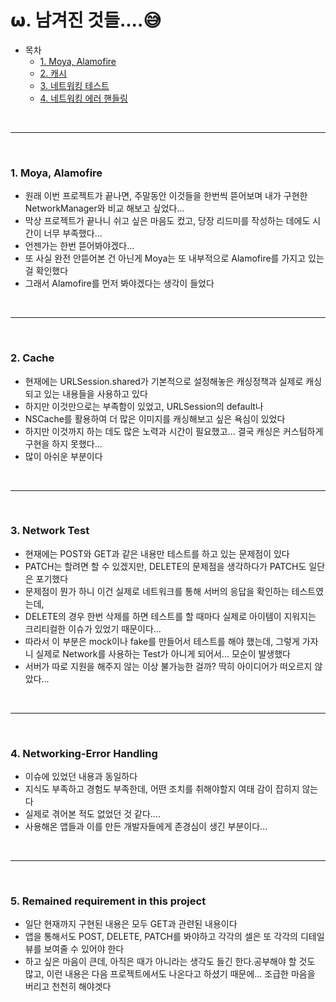 # 𝞈. 남겨진 것들....😅

* 목차
    * [1. Moya, Alamofire](#1-moya-alamofire)
    * [2. 캐시](#2-cache)
    * [3. 네트워킹 테스트](#3-network-test)
    * [4. 네트워킹 에러 핸들링](#4-networking-error-handling)

<br>

---

<br>

### 1. Moya, Alamofire
* 원래 이번 프로젝트가 끝나면, 주말동안 이것들을 한번씩 뜯어보며 내가 구현한 NetworkManager와 비교 해보고 싶었다...
* 막상 프로젝트가 끝나니 쉬고 싶은 마음도 컸고, 당장 리드미를 작성하는 데에도 시간이 너무 부족했다...
* 언젠가는 한번 뜯어봐야겠다...
* 또 사실 완전 안뜯어본 건 아닌게 Moya는 또 내부적으로 Alamofire를 가지고 있는 걸 확인했다
* 그래서 Alamofire를 먼저 봐야겠다는 생각이 들었다

<br>

---

<br>

### 2. Cache
* 현재에는 URLSession.shared가 기본적으로 설정해놓은 캐싱정책과 실제로 캐싱되고 있는 내용들을 사용하고 있다
* 하지만 이것만으로는 부족함이 있었고, URLSession의 default나
* NSCache를 활용하여 더 많은 이미지를 캐싱해보고 싶은 욕심이 있었다
* 하지만 이것까지 하는 데도 많은 노력과 시간이 필요했고... 결국 캐싱은 커스텀하게 구현을 하지 못했다...
* 많이 아쉬운 부분이다

<br>

---

<br>

### 3. Network Test
* 현재에는 POST와 GET과 같은 내용만 테스트를 하고 있는 문제점이 있다
* PATCH는 할려면 할 수 있겠지만, DELETE의 문제점을 생각하다가 PATCH도 일단은 포기했다
* 문제점이 뭔가 하니 이건 실제로 네트워크를 통해 서버의 응답을 확인하는 테스트였는데,
* DELETE의 경우 한번 삭제를 하면 테스트를 할 때마다 실제로 아이템이 지워지는 크리티컬한 이슈가 있었기 때문이다...
* 따라서 이 부분은 mock이나 fake를 만들어서 테스트를 해야 했는데, 그렇게 가자니 실제로 Network를 사용하는 Test가 아니게 되어서... 모순이 발생했다
* 서버가 따로 지원을 해주지 않는 이상 불가능한 걸까? 딱히 아이디어가 떠오르지 않았다...

<br>

---

<br>

### 4. Networking-Error Handling
* 이슈에 있었던 내용과 동일하다
* 지식도 부족하고 경험도 부족한데, 어떤 조치를 취해야할지 여태 감이 잡히지 않는다
* 실제로 겪어본 적도 없었던 것 같다....
* 사용해온 앱들과 이를 만든 개발자들에게 존경심이 생긴 부분이다...

<br>

---

<br>

### 5. Remained requirement in this project
* 일단 현재까지 구현된 내용은 모두 GET과 관련된 내용이다
* 앱을 통해서도 POST, DELETE, PATCH를 봐야하고 각각의 셀은 또 각각의 디테일뷰를 보여줄 수 있어야 한다
* 하고 싶은 마음이 큰데, 아직은 때가 아니라는 생각도 들긴 한다.공부해야 할 것도 많고, 이런 내용은 다음 프로젝트에서도 나온다고 하셨기 때문에... 조급한 마음을 버리고 천천히 해야겟다
